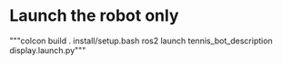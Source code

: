 # Launch the robot only

"""colcon build
. install/setup.bash
ros2 launch tennis_bot_description display.launch.py"""

